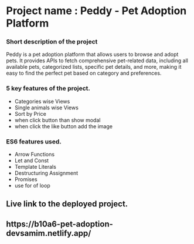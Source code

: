 <h1>Project name : Peddy - Pet Adoption Platform</h1>
<div>
<h3>Short description of the project</h3>
<p>
Peddy is a pet adoption platform that allows users to browse and adopt pets. It provides APIs to fetch comprehensive pet-related data, including all available pets, categorized lists, specific pet details, and more, making it easy to find the perfect pet based on category and preferences.
</p>

</div>
<div>
<h3>5 key features of the project.</h3>
<ul>
<li>Categories wise Views</li>
<li>Single animals wise Views</li>
<li>Sort by Price</li>
<li>when click button than show modal</li>
<li>when click the like button add the image </li>
</ul>

</div>
<div>
<h3>ES6 features used.</h3>
<ul>
<li>Arrow Functions</li>
<li>Let and Const</li>
<li>Template Literals</li>
<li>Destructuring Assignment</li>
<li>Promises</li>
<li>use for of loop</li>

</ul>

</div>
<h2>Live link to the deployed project.</h2>
<h2>https://b10a6-pet-adoption-devsamim.netlify.app/</h2>
